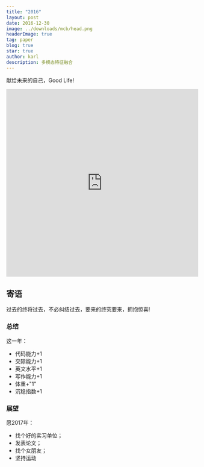```yaml
---
title: "2016"
layout: post
date: 2016-12-30
image: ../downloads/mcb/head.png
headerImage: true
tag: paper
blog: true
star: true
author: karl
description: 多模态特征融合
---  
```



献给未来的自己，Good Life!  

<iframe height=498 width=510 src='http://player.youku.com/embed/XMjQ1MzAzNjY4' frameborder=0 'allowfullscreen'></iframe>

## 寄语　　

过去的终将过去，不必纠结过去，要来的终究要来，拥抱惊喜!  

### 总结　　

这一年：　　

* 代码能力+1　　
* 交际能力+1　　
* 英文水平+1  
* 写作能力+1  
* 体重+"1"  
* 沉稳指数+1  

### 展望　　

愿2017年：　　

* 找个好的实习单位；　　
* 发表论文；　　
* 找个女朋友；　　
* 坚持运动　　
